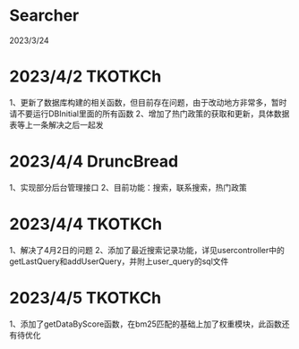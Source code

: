 # Searcher
2023/3/24

# 2023/4/2 TKOTKCh
1、更新了数据库构建的相关函数，但目前存在问题，由于改动地方非常多，暂时请不要运行DBInitial里面的所有函数
2、增加了热门政策的获取和更新，具体数据表等上一条解决之后一起发

# 2023/4/4 DruncBread
1、实现部分后台管理接口
2、目前功能：搜索，联系搜索，热门政策
# 2023/4/4 TKOTKCh
1、解决了4月2日的问题
2、添加了最近搜索记录功能，详见usercontroller中的getLastQuery和addUserQuery，并附上user_query的sql文件
# 2023/4/5 TKOTKCh
1、添加了getDataByScore函数，在bm25匹配的基础上加了权重模块，此函数还有待优化
